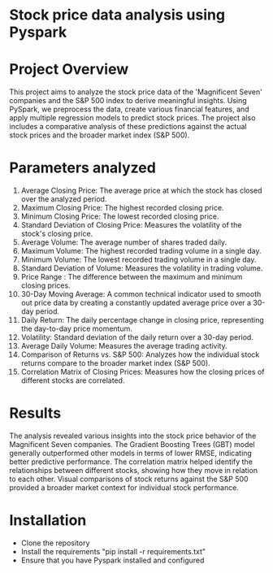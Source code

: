 # Stock price data analysis using Pyspark

# Project Overview
This project aims to analyze the stock price data of the 'Magnificent Seven' companies and the S&P 500 index to derive meaningful insights. 
Using PySpark, we preprocess the data, create various financial features, and apply multiple regression models to predict stock prices. 
The project also includes a comparative analysis of these predictions against the actual stock prices and the broader market index (S&P 500).

# Parameters analyzed 
1. Average Closing Price: The average price at which the stock has closed over the analyzed period.
2. Maximum Closing Price: The highest recorded closing price.
3. Minimum Closing Price: The lowest recorded closing price.
4. Standard Deviation of Closing Price: Measures the volatility of the stock's closing price.
5. Average Volume: The average number of shares traded daily.
6. Maximum Volume: The highest recorded trading volume in a single day.
7. Minimum Volume: The lowest recorded trading volume in a single day.
8. Standard Deviation of Volume: Measures the volatility in trading volume.
9. Price Range : The difference between the maximum and minimum closing prices.
10. 30-Day Moving Average: A common technical indicator used to smooth out price data by creating a constantly updated average price over a 30-day period.
11. Daily Return: The daily percentage change in closing price, representing the day-to-day price momentum.
12. Volatility: Standard deviation of the daily return over a 30-day period.
13. Average Daily Volume: Measures the average trading activity.
14. Comparison of Returns vs. S&P 500: Analyzes how the individual stock returns compare to the broader market index (S&P 500).
15. Correlation Matrix of Closing Prices: Measures how the closing prices of different stocks are correlated.

# Results
The analysis revealed various insights into the stock price behavior of the Magnificent Seven companies. 
The Gradient Boosting Trees (GBT) model generally outperformed other models in terms of lower RMSE, indicating better predictive performance. 
The correlation matrix helped identify the relationships between different stocks, showing how they move in relation to each other. 
Visual comparisons of stock returns against the S&P 500 provided a broader market context for individual stock performance.

# Installation 
 - Clone the repository
 - Install the requirements "pip install -r requirements.txt"
 - Ensure that you have Pyspark installed and configured
